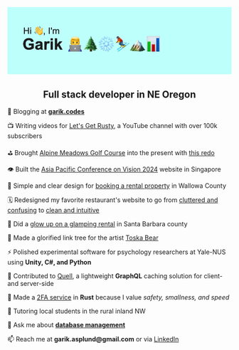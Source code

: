 ![alt text](https://github.com/garikAsplund/garikAsplund/blob/main/header4.png?raw=true)

<h2 align="center">Full stack developer in NE Oregon</h2>

📝 Blogging at **[garik.codes](https://www.garik.codes/)**

📺 Writing videos for [Let's Get Rusty](https://www.youtube.com/@letsgetrusty), a YouTube channel with over 100k subscribers

⛳ Brought [Alpine Meadows Golf Course](https://www.golfalpinemeadows.com/) into the present with [this redo](https://golfalpinemeadows.vercel.app/)

👁️ Built the [Asia Pacific Conference on Vision 2024](https://apcv2024.com) website in Singapore

🌸 Simple and clear design for [booking a rental property](https://main--exquisite-maamoul-e81859.netlify.app/) in Wallowa County

🗓️ Redesigned my favorite restaurant's website to go from [cluttered and confusing](https://rangerideroregon.com/) to [clean and intuitive](https://rangerider.netlify.app/)

💅 Did a [glow up on a glamping rental](https://cuyama-oaks.vercel.app) in Santa Barbara county

🎸 Made a glorified link tree for the artist [Toska Bear](https://www.toskabear.com)

⚡ Polished experimental software for psychology researchers at Yale-NUS using **Unity, C#, and Python**

🔭 Contributed to [Quell](https://github.com/open-source-labs/Quell), a lightweight **GraphQL** caching solution for client- and server-side

🦀 Made a [2FA service](https://github.com/garikAsplund/authorize-oxidized) in **Rust** because I value *safety, smallness, and speed*

🎒 Tutoring local students in the rural inland NW

💬 Ask me about [**database management**](https://www.linkedin.com/posts/garik-asplund_datamanagement-surrealdb-datalake-activity-7039123639652274176-324c?utm_source=share&utm_medium=member_desktop)

📫 Reach me at **garik.asplund@&#8204;gmail.com** or via [LinkedIn](https://linkedin.com/in/garik-asplund)
